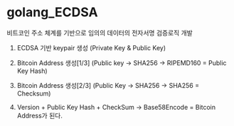 # golang_ECDSA

비트코인 주소 체계를 기반으로 임의의 데이터의 전자서명 검증로직 개발


1. ECDSA 기반 keypair 생성 (Private Key & Public Key)

2. Bitcoin Address 생성[1/3] (Public key -> SHA256 -> RIPEMD160 = Public Key Hash)

3. Bitcoin Address 생성[2/3] (Public Key -> SHA256 -> SHA256 = Checksum)

4. Version + Public Key Hash + CheckSum -> Base58Encode = Bitcoin Address가 된다.
